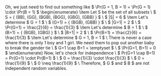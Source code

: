 Oh, we just need to find out something like $ \Pr(G = 1, B = 1) = \Pr(G = 1) \cdot \Pr(B = 1) $
\begin{enumerate}
	\item Let S be the set of all subsets \\
	      $ S = \{ (BB), (GG), (BGB), (BGG), (GBG), (GBB) \} $ \\
	      $ |S| = 6 $
	\item Let's determine $ G = 1 $ \\
	      $ (G=1) = \{ (BGB), (GBB) \} $ \\
	      $ |G=1| = 2 $ \\
	      $ \Pr(G=1) = \frac{2}{6} = \frac{1}{3} $
	\item Let's determine $ B = 1 $ \\
	      $ (B=1) = \{ (BGB), (GBG) \} $ \\
	      $ |B=1| = 2 $ \\
	      $ \Pr(B=1) = \frac{2}{6} = \frac{1}{3} $
	\item Let's determine $ G = 1, B = 1 $ \\
	      There is never a case where there is only 1 boy and 1 girl. We need them to pop out another baby to break the gender tie \\
	      $ G=1 \cap B=1 = \emptyset $ \\
	      $ \Pr(G=1, B=1) = 0 $
\end{enumerate}
Now, let's check for independence \\
$ Pr(G=1 \cap B=1) = Pr(G=1) \cdot Pr(B=1) $ \\
$ 0 = \frac{1}{3} \cdot \frac{1}{3} $ \\
$ 0 = \frac{1}{9} $ \\
$ 0 \neq \frac{1}{9} $ \\
Therefore, $ G $ and $ B $ are not independent random variables.
